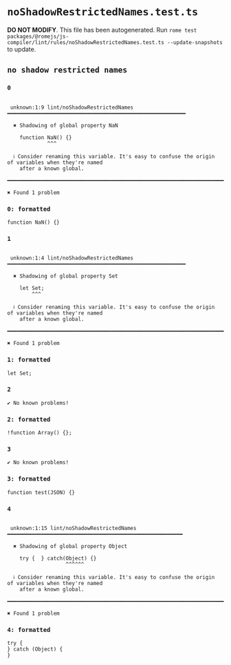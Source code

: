 # `noShadowRestrictedNames.test.ts`

**DO NOT MODIFY**. This file has been autogenerated. Run `rome test packages/@romejs/js-compiler/lint/rules/noShadowRestrictedNames.test.ts --update-snapshots` to update.

## `no shadow restricted names`

### `0`

```

 unknown:1:9 lint/noShadowRestrictedNames ━━━━━━━━━━━━━━━━━━━━━━━━━━━━━━━━━━━━━━━━━━━━━━━━━━━━━━━━━━

  ✖ Shadowing of global property NaN

    function NaN() {}
             ^^^

  ℹ Consider renaming this variable. It's easy to confuse the origin of variables when they're named 
    after a known global.

━━━━━━━━━━━━━━━━━━━━━━━━━━━━━━━━━━━━━━━━━━━━━━━━━━━━━━━━━━━━━━━━━━━━━━━━━━━━━━━━━━━━━━━━━━━━━━━━━━━━

✖ Found 1 problem

```

### `0: formatted`

```
function NaN() {}

```

### `1`

```

 unknown:1:4 lint/noShadowRestrictedNames ━━━━━━━━━━━━━━━━━━━━━━━━━━━━━━━━━━━━━━━━━━━━━━━━━━━━━━━━━━

  ✖ Shadowing of global property Set

    let Set;
        ^^^

  ℹ Consider renaming this variable. It's easy to confuse the origin of variables when they're named 
    after a known global.

━━━━━━━━━━━━━━━━━━━━━━━━━━━━━━━━━━━━━━━━━━━━━━━━━━━━━━━━━━━━━━━━━━━━━━━━━━━━━━━━━━━━━━━━━━━━━━━━━━━━

✖ Found 1 problem

```

### `1: formatted`

```
let Set;

```

### `2`

```
✔ No known problems!

```

### `2: formatted`

```
!function Array() {};

```

### `3`

```
✔ No known problems!

```

### `3: formatted`

```
function test(JSON) {}

```

### `4`

```

 unknown:1:15 lint/noShadowRestrictedNames ━━━━━━━━━━━━━━━━━━━━━━━━━━━━━━━━━━━━━━━━━━━━━━━━━━━━━━━━━

  ✖ Shadowing of global property Object

    try {  } catch(Object) {}
                   ^^^^^^

  ℹ Consider renaming this variable. It's easy to confuse the origin of variables when they're named 
    after a known global.

━━━━━━━━━━━━━━━━━━━━━━━━━━━━━━━━━━━━━━━━━━━━━━━━━━━━━━━━━━━━━━━━━━━━━━━━━━━━━━━━━━━━━━━━━━━━━━━━━━━━

✖ Found 1 problem

```

### `4: formatted`

```
try {
} catch (Object) {
}

```
